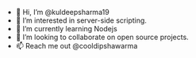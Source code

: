 - 👋 Hi, I’m @kuldeepsharma19
- 👀 I’m interested in server-side scripting.
- 🌱 I’m currently learning Nodejs
- 💞️ I’m looking to collaborate on open source projects. 
- 📫 Reach me out @cooldipshawarma

<!---
kuldeepsharma19/kuldeepsharma19 is a ✨ special ✨ repository because its `README.md` (this file) appears on your GitHub profile.
You can click the Preview link to take a look at your changes.
--->
